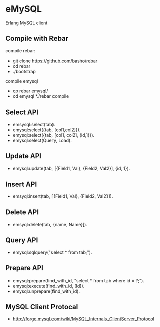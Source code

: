 # eMySQL

Erlang MySQL client

## Compile with Rebar

compile rebar:

* git clone https://github.com/basho/rebar
* cd rebar
* ./bootstrap

compile emysql

* cp rebar emysql/
* cd emysql
*./rebar compile

## Select API

* emsysql:select(tab).
* emysql:select({tab, [col1,col2]}).
* emysql:select({tab, [col1, col2], {id,1}}).
* emysql:select(Query, Load).

## Update API

* emysql:update(tab, [{Field1, Val}, {Field2, Val2}], {id, 1}).

## Insert API

* emsyql:insert(tab, [{Field1, Val}, {Field2, Val2}]).

## Delete API

* emsyql:delete(tab, {name, Name}]).

## Query API

* emysql:sqlquery("select * from tab;").

## Prepare API

* emysql:prepare(find_with_id, "select * from tab where id = ?;").
* emysql:execute(find_with_id, [Id]).
* emysql:unprepare(find_with_id).

## MySQL Client Protocal

* http://forge.mysql.com/wiki/MySQL_Internals_ClientServer_Protocol
